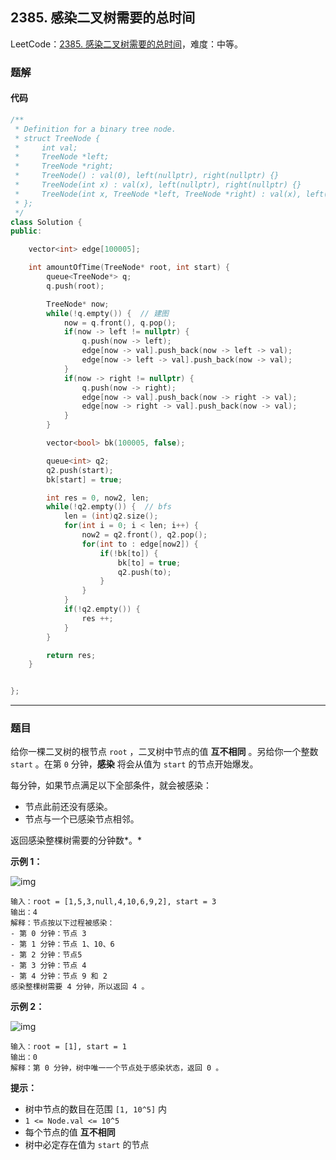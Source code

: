 ## 2385. 感染二叉树需要的总时间

LeetCode：[2385. 感染二叉树需要的总时间](https://leetcode.cn/problems/amount-of-time-for-binary-tree-to-be-infected/)，难度：中等。

### 题解

#### 代码

```c++
/**
 * Definition for a binary tree node.
 * struct TreeNode {
 *     int val;
 *     TreeNode *left;
 *     TreeNode *right;
 *     TreeNode() : val(0), left(nullptr), right(nullptr) {}
 *     TreeNode(int x) : val(x), left(nullptr), right(nullptr) {}
 *     TreeNode(int x, TreeNode *left, TreeNode *right) : val(x), left(left), right(right) {}
 * };
 */
class Solution {
public:

    vector<int> edge[100005];

    int amountOfTime(TreeNode* root, int start) {
        queue<TreeNode*> q;
        q.push(root);

        TreeNode* now;
        while(!q.empty()) {  // 建图
            now = q.front(), q.pop();
            if(now -> left != nullptr) {
                q.push(now -> left);
                edge[now -> val].push_back(now -> left -> val);
                edge[now -> left -> val].push_back(now -> val);
            }
            if(now -> right != nullptr) {
                q.push(now -> right);
                edge[now -> val].push_back(now -> right -> val);
                edge[now -> right -> val].push_back(now -> val);
            }
        }

        vector<bool> bk(100005, false);

        queue<int> q2;
        q2.push(start);
        bk[start] = true;

        int res = 0, now2, len;
        while(!q2.empty()) {  // bfs
            len = (int)q2.size();
            for(int i = 0; i < len; i++) {
                now2 = q2.front(), q2.pop();
                for(int to : edge[now2]) {
                    if(!bk[to]) {
                        bk[to] = true;
                        q2.push(to);
                    }
                }
            }
            if(!q2.empty()) {
                res ++;
            }
        }

        return res;
    }


};
```



---



### 题目

给你一棵二叉树的根节点 `root` ，二叉树中节点的值 **互不相同** 。另给你一个整数 `start` 。在第 `0` 分钟，**感染** 将会从值为 `start` 的节点开始爆发。

每分钟，如果节点满足以下全部条件，就会被感染：

- 节点此前还没有感染。
- 节点与一个已感染节点相邻。

返回感染整棵树需要的分钟数*。*

 

**示例 1：**

![img](https://gitee.com/xwl66/leetcode/raw/master/image/2385-image-20220625231744-1.png)

```
输入：root = [1,5,3,null,4,10,6,9,2], start = 3
输出：4
解释：节点按以下过程被感染：
- 第 0 分钟：节点 3
- 第 1 分钟：节点 1、10、6
- 第 2 分钟：节点5
- 第 3 分钟：节点 4
- 第 4 分钟：节点 9 和 2
感染整棵树需要 4 分钟，所以返回 4 。
```

**示例 2：**

![img](https://gitee.com/xwl66/leetcode/raw/master/image/2385-image-20220625231812-2.png)

```
输入：root = [1], start = 1
输出：0
解释：第 0 分钟，树中唯一一个节点处于感染状态，返回 0 。
```

 

**提示：**

- 树中节点的数目在范围 `[1, 10^5]` 内
- `1 <= Node.val <= 10^5`
- 每个节点的值 **互不相同**
- 树中必定存在值为 `start` 的节点



